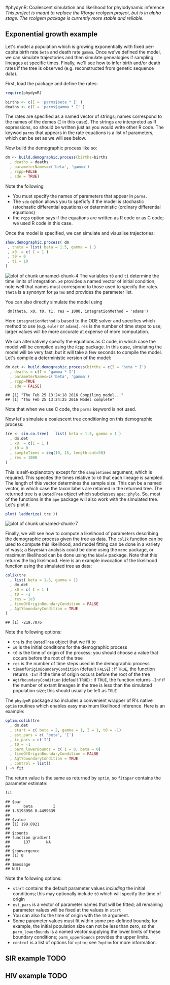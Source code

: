 #phydynR: Coalescent simulation and likelihood for phylodynamic inference
*This project is meant to replace the Rforge rcolgem project, but is in alpha stage. The rcolgem package is currently more stable and reliable.*

## Exponential growth example 
Let's model a population which is growing exponentially with fixed per-capita birth rate `beta` and death rate `gamma`. 
Once we've defined the model, we can simulate trajectories and then simulate genealogies if sampling lineages at specific times. 
Finally, we'll see how to infer birth and/or death rates if the tree is observed (e.g. reconstructed from genetic sequence data). 

First, load the package and define the rates: 

```r
require(phydynR)
```

```r
births <- c(I = 'parms$beta * I' )
deaths <- c(I = 'parms$gamma * I' )
```
The rates are specified as a named vector of strings; names correspond to the names of the demes (`I` in this case). 
The strings are interpreted as R expressions, so should be written just as you would write other R code. 
The keywod `parms` that appears in the rate equations is a list of parameters, which can be set as we will see below. 

Now build the demographic process like so:

```r
dm <- build.demographic.process(births=births
  , deaths = deaths
  , parameterNames=c('beta', 'gamma') 
  , rcpp=FALSE
  , sde = TRUE)
```
Note the following

* You must specify the names of parameters that appear in `parms`. 
* The `sde` option allows you to speficfy if the model is stochastic (stochastic differential equations) or deterministic (ordinary differential equations)
* the `rcpp` option says if the equations are written as R code or as C code; we used R code in this case. 

Once the model is specified, we can simulate and visualise trajectories: 

```r
show.demographic.process( dm
 , theta = list( beta = 1.5, gamma = 1 )
 , x0  = c( I = 1 )
 , t0 = 0
 , t1 = 10 
) 
```

![plot of chunk unnamed-chunk-4](figure/unnamed-chunk-4-1.png) 
The variables `t0` and `t1` determine the time limits of integration. `x0` provides a named vector of initial condition; note well that names must correspond to those used to specify the rates. `theta` is a synonym for `parms` and provides the parameter list. 

You can also directly simulate the model using
```
 dm(theta, x0, t0, t1, res = 1000, integrationMethod = 'adams')
```
Here `integrationMethod` is based to the ODE solver and specifies which method to use (e.g. `euler` or `adams`). `res` is the number of time steps to use; larger values will be more accurate at expense of more computation. 

We can alternatively specify the equations as C code, in which case the model will be compiled using the `Rcpp` package. 
In this case, simulating the model will be very fast, but it will take a few seconds to compile the model. 
Let's compile a deterministic version of the model:

```r
dm.det <- build.demographic.process(births = c(I = 'beta * I')
  , deaths = c(I = 'gamma * I')
  , parameterNames=c('beta', 'gamma') 
  , rcpp=TRUE
  , sde = FALSE)
```

```
## [1] "Thu Feb 25 13:24:18 2016 Compiling model..."
## [1] "Thu Feb 25 13:24:25 2016 Model complete"
```
Note that when we use C code, the `parms` keyword is not used. 

Now let's simulate a coalescent tree conditioning on this demographic process: 

```r
tre <- sim.co.tree(   list( beta = 1.5, gamma = 1 )
  , dm.det
  , x0  = c(I = 1 )
  , t0 = 0
  , sampleTimes = seq(10, 15, length.out=50)
  , res = 1000
) 
```
This is self-explanotory except for the `sampleTimes` argument, which is required. 
This specifes the times relative to `t0` that each lineage is sampled. 
The length of this vector determines the sample size. 
This can be a named vector, in which case the taxon labels are retained in the returned tree. 
The returned tree is a `DatedTree` object which subclasses `ape::phylo`. So, most of the functions in the `ape` package will also work with the simulated tree. Let's plot it: 

```r
plot( ladderize( tre ))
```

![plot of chunk unnamed-chunk-7](figure/unnamed-chunk-7-1.png) 

Finally, we will see how to compute a likelihood of parameters describing the demographic process given the tree as data. 
The `colik` function can be used to compute this likelihood, and model fitting can be done in a variety of ways; a Bayesian analysis could be done using the `mcmc` package, or maximum likelihood can be done using the `bbmle` package. 
Note that this returns the log likelihood. 
Here is an example invocation of the likelihood function using the simulated tree as data: 

```r
colik(tre
  , list( beta = 1.5, gamma = 1)
  , dm.det
  , x0 = c( I = 1 )
  , t0 = -1
  , res = 1e3
  , timeOfOriginBoundaryCondition = FALSE
  , AgtYboundaryCondition = TRUE
)
```

```
## [1] -219.7076
```
Note the following options:

* `tre` is the `DatedTree` object that we fit to
* `x0` is the initial conditions for the demographic process
* `t0` is the time of origin of the process; you should choose a value that occurs before the root of the tree
* `res` is the number of time steps used in the demographic process
* `timeOfOriginBoundaryCondition` (default `FALSE`) : if `TRUE`, the function returns `-Inf` if the time of origin occurs before the root of the tree
* `AgtYboundaryCondition` (default `TRUE`) : if `TRUE`, the function returns `-Inf` if the number of extant lineages in the tree is less than the simulated population size; this should usually be left as `TRUE`

The `phydynR` package also includes a convenient wrapper of R's native `optim` routines which enables easy maximum likelihood inference. Here is an example:

```r
optim.colik(tre
  , dm.det
  , start = c( beta = 2, gamma = 1, I = 1, t0 = -1)
  , est_pars = c( 'beta', 'I')
  , ic_pars = c('I')
  , t0 = -1
  , parm_lowerBounds = c( I = 0, beta = 0)
  , timeOfOriginBoundaryCondition = FALSE
  , AgtYboundaryCondition = TRUE
  , control = list()
) -> fit 
```
The return value is the same as returned by `optim`, so `fit$par` contains the parameter estimate:

```r
fit
```
```
## $par
##      beta         I 
## 1.5193956 0.4499639 
## 
## $value
## [1] 199.8921
## 
## $counts
## function gradient 
##      137       NA 
## 
## $convergence
## [1] 0
## 
## $message
## NULL
```
Note the following options:

* `start` contains the default parameter values *including* the initial conditions; this may optionally include `t0` which will specify the time of origin
* `est_pars` is a vector of parameter names that will be fitted; all remaining parameter values will be fixed at the values in `start`
* You can also fix the time of origin with the `t0` argument. 
* Some parameter values must fit within some pre-defined bounds; for example, the initial population size can not be less than zero, so the `parm_lowerBounds` is a named vector supplying the lower limits of these boundary conditions; `parm_upperBounds` provides the upper limits. 
* `control` is a list of options for `optim`; see `?optim` for more information.


## SIR example TODO 
## HIV example TODO 

